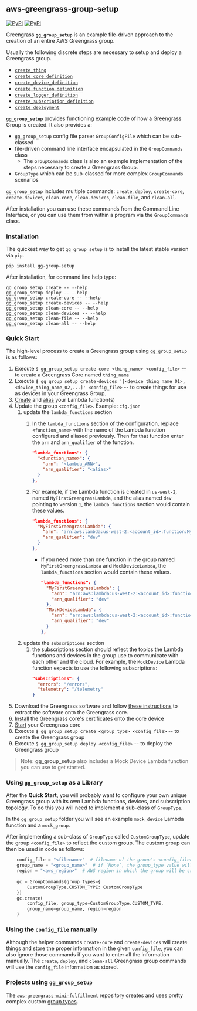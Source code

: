 ## aws-greengrass-group-setup

[![PyPI](https://img.shields.io/pypi/l/gg-group-setup.svg)]() [![PyPI](https://img.shields.io/pypi/v/gg-group-setup.svg)]()

Greengrass **`gg_group_setup`** is an example file-driven approach to the creation 
of an entire AWS Greengrass group.

Usually the following discrete steps are necessary to setup and deploy a Greengrass group.

- [`create_thing`](http://docs.aws.amazon.com/iot/latest/developerguide/thing-registry.html)
- [`create_core_definition`](https://boto3.readthedocs.io/en/latest/reference/services/greengrass.html#Greengrass.Client.create_core_definition)
- [`create_device_definition`](https://boto3.readthedocs.io/en/latest/reference/services/greengrass.html#Greengrass.Client.create_device_definition)
- [`create_function_definition`](https://boto3.readthedocs.io/en/latest/reference/services/greengrass.html#Greengrass.Client.create_function_definition)
- [`create_logger_definition`](https://boto3.readthedocs.io/en/latest/reference/services/greengrass.html#Greengrass.Client.create_logger_definition)
- [`create_subscription_definition`](https://boto3.readthedocs.io/en/latest/reference/services/greengrass.html#Greengrass.Client.create_subscription_definition)
- [`create_deployment`](https://boto3.readthedocs.io/en/latest/reference/services/greengrass.html#Greengrass.Client.create_deployment)

**`gg_group_setup`** provides functioning example code of how a Greengrass Group is 
created. It also provides a:
- `gg_group_setup` config file parser `GroupConfigFile` which can be sub-classed
- file-driven command line interface encapsulated in the `GroupComnands` class
    - The `GroupCommands` class is also an example implementation of the steps 
    necessary to create a Greengrass Group. 
- `GroupType` which can be sub-classed for more complex `GroupCommands` scenarios

`gg_group_setup` includes multiple commands: 
`create`, `deploy`, `create-core`, `create-devices`, `clean-core`, 
`clean-devices`, `clean-file`, and `clean-all`.

After installation you can use these commands from the Command Line Interface, or 
you can use them from within a program via the `GroupCommands` class. 

### Installation

The quickest way to get `gg_group_setup` is to install the latest stable version via `pip`.

    pip install gg-group-setup
    
After installation, for command line help type:

    gg_group_setup create -- --help
    gg_group_setup deploy -- --help
    gg_group_setup create-core -- --help
    gg_group_setup create-devices -- --help
    gg_group_setup clean-core -- --help
    gg_group_setup clean-devices -- --help
    gg_group_setup clean-file -- --help
    gg_group_setup clean-all -- --help

### Quick Start

The high-level process to create a Greengrass group using `gg_group_setup` is as
follows:

1. Execute `$ gg_group_setup create-core <thing_name> <config_file>` -- to create a Greengrass Core named `thing_name`
1. Execute `$ gg_group_setup create-devices '[<device_thing_name_01>,<device_thing_name_02,...]' <config_file>`
  -- to create things for use as devices in your Greengrass Group.
1. [Create](http://docs.aws.amazon.com/lambda/latest/dg/with-scheduledevents-example.html) 
and [alias](http://docs.aws.amazon.com/lambda/latest/dg/aliases-intro.html) your 
Lambda function(s) 
1. Update the group `<config_file>`. Example: `cfg.json`
    1. update the `lambda_functions` section
        1. In the `lambda_functions` section of the configuration, replace `<function_name>` 
        with the name of the Lambda function configured and aliased previously. Then for 
        that function enter the `arn` and `arn_qualifier` of the function.
            ```json
            "lambda_functions": {
              "<function_name>": {
                "arn": "<lambda_ARN>",
                "arn_qualifier": "<alias>"
              }
            },
            ```
        
        1. For example, if the Lambda function is created in `us-west-2`, named 
        `MyFirstGreengrassLambda`, and the alias named `dev` pointing to version `1`, 
        the `lambda_functions` section would contain these values.
            ```json
            "lambda_functions": {
              "MyFirstGreengrassLambda": {
                "arn": "arn:aws:lambda:us-west-2:<account_id>:function:MyFirstGreengrassLambda:dev",
                "arn_qualifier": "dev"
              }
            },
            ```
        
            - If you need more than one function in the group named 
            `MyFirstGreengrassLambda` and `MockDeviceLambda`, the `lambda_functions` section would 
            contain these values.
                ```json
                "lambda_functions": {
                  "MyFirstGreengrassLambda": {
                    "arn": "arn:aws:lambda:us-west-2:<account_id>:function:MyFirstGreengrassLambda:dev",
                    "arn_qualifier": "dev"
                  },
                  "MockDeviceLambda": {
                    "arn": "arn:aws:lambda:us-west-2:<account_id>:function:MockDeviceLambda:dev",
                    "arn_qualifier": "dev"
                  }
                },
                ```
    1. update the `subscriptions` section
        1. the subscriptions section should reflect the topics the Lambda 
        functions and devices in the group use to communicate with each other and 
        the cloud. 
        For example, the `MockDevice` Lambda function expects to use the following subscriptions:
            ```json
            "subscriptions": {
              "errors": "/errors",
              "telemetry": "/telemetry"
            }
            ```
1. Download the Greengrass software and follow [these instructions](http://docs.aws.amazon.com/greengrass/latest/userguide/extract-distributable.html) 
to extract the software onto the Greengrass core.
1. [Install](http://docs.aws.amazon.com/greengrass/latest/userguide/install-core-certs.html) 
the Greengrass core's certificates onto the core device
1. [Start](http://docs.aws.amazon.com/greengrass/latest/userguide/start-core.html) 
your Greengrass core
1. Execute `$ gg_group_setup create <group_type> <config_file>` -- to create the Greengrass group
1. Execute `$ gg_group_setup deploy <config_file>` -- to deploy the Greengrass group

> Note: **gg_group_setup** also includes a Mock Device Lambda function you can use to 
get started. 

### Using `gg_group_setup` as a Library

After the **Quick Start,** you will probably want to configure your own unique Greengrass 
group with its own Lambda functions, devices, and subscription topology. To do 
this you will need to implement a sub-class of `GroupType`. 
 
In the `gg_group_setup` folder you will see an example `mock_device` Lambda function 
and a `mock_group`. 

After implementing a sub-class of `GroupType` called `CustomGroupType`, update 
the group `<config_file>` to reflect the custom group. The custom group can then 
be used in code as follows:
```python
    config_file = "<filename>"  # filename of the group's <config_file>
    group_name = "<group_name>"  # if `None`, the group_type value will be used
    region = "<aws_region>"  # AWS region in which the group will be created
 
    gc = GroupCommands(group_types={
        CustomGroupType.CUSTOM_TYPE: CustomGroupType
    })
    gc.create(
        config_file, group_type=CustomGroupType.CUSTOM_TYPE, 
        group_name=group_name, region=region
    )
```

### Using the `config_file` manually

Although the helper commands `create-core` and `create-devices` will create 
things and store the proper information in the given `config_file`, you can also 
ignore those commands if you want to enter all the information manually. 
The `create`, `deploy`, and `clean-all` Greengrass group commands will use the 
`config_file` information as stored. 

### Projects using `gg_group_setup`
The [`aws-greengrass-mini-fulfillment`](https://github.com/awslabs/aws-greengrass-mini-fulfillment) 
repository creates and uses pretty complex custom [group types](https://github.com/awslabs/aws-greengrass-mini-fulfillment/blob/master/groups/group_setup.py).